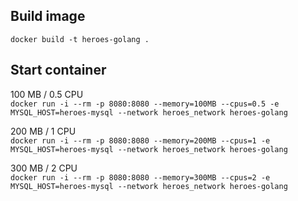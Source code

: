 ## Build image

`docker build -t heroes-golang .`

## Start container

100 MB / 0.5 CPU  
`docker run -i --rm -p 8080:8080 --memory=100MB --cpus=0.5 -e MYSQL_HOST=heroes-mysql --network heroes_network heroes-golang`  

200 MB / 1 CPU  
`docker run -i --rm -p 8080:8080 --memory=200MB --cpus=1 -e MYSQL_HOST=heroes-mysql --network heroes_network heroes-golang`

300 MB / 2 CPU  
`docker run -i --rm -p 8080:8080 --memory=300MB --cpus=2 -e MYSQL_HOST=heroes-mysql --network heroes_network heroes-golang`  